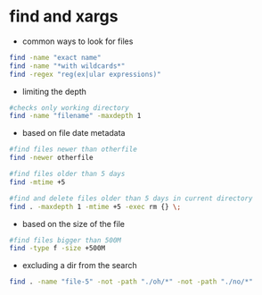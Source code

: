 # find and xargs

* common ways to look for files

```bash
find -name "exact name"
find -name "*with wildcards*"
find -regex "reg(ex|ular expressions)"
```

* limiting the depth

```bash
#checks only working directory
find -name "filename" -maxdepth 1
```

* based on file date metadata

```bash
#find files newer than otherfile
find -newer otherfile

#find files older than 5 days
find -mtime +5

#find and delete files older than 5 days in current directory
find . -maxdepth 1 -mtime +5 -exec rm {} \;
```

* based on the size of the file

```bash
#find files bigger than 500M
find -type f -size +500M
```

* excluding a dir from the search

```bash
find . -name "file-5" -not -path "./oh/*" -not -path "./no/*"
```
